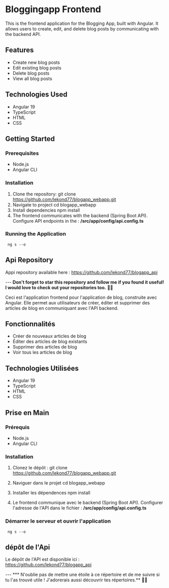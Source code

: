 # Bloggingapp  Frontend

This is the frontend application for the Blogging App, built with Angular. It allows users to create, edit, and delete blog posts by communicating with the backend API.

## Features

- Create new blog posts
- Edit existing blog posts
- Delete blog posts
- View all blog posts

## Technologies Used

- Angular 19
- TypeScript
- HTML
- CSS

## Getting Started

### Prerequisites

- Node.js
- Angular CLI

### Installation

1. Clone the repository:
     git clone https://github.com/lekond77/blogapp_webapp.git
2. Navigate to project
     cd blogapp_webapp
3. Install dependencies
     npm install
4. The frontend communicates with the backend (Spring Boot API). 
Configure API endpoints in the : **/src/app/config/api.config.ts**

### Running the Application
     ng s --o

## Api Repository

Appi repository available here : 
     https://github.com/lekond77/blogapp_api

--- **Don't forget to star this repository and follow me if you found it useful! I would love to check out your repositories too.** 🌟😄




Ceci est l'application frontend pour l'application de blog, construite avec Angular. Elle permet aux utilisateurs de créer, éditer et supprimer des articles de blog en communiquant avec l'API backend.

## Fonctionnalités

- Créer de nouveaux articles de blog
- Éditer des articles de blog existants
- Supprimer des articles de blog
- Voir tous les articles de blog

## Technologies Utilisées

- Angular 19
- TypeScript
- HTML
- CSS

## Prise en Main

### Prérequis

- Node.js
- Angular CLI

### Installation

1. Clonez le dépôt :
   git clone https://github.com/lekond77/blogapp_webapp.git

2. Naviguer dans le projet
     cd blogapp_webapp
3. Installer les dépendences
     npm install
4. Le frontend communique avec le backend (Spring Boot API). 
Configurer l'adresse de l'API dans le fichier : **/src/app/config/api.config.ts**

### Démarrer le serveur et ouvrir l'application
     ng s --o

## dépôt de l'Api

Le dépôt de l'API est disponible ici :
     https://github.com/lekond77/blogapp_api

--- *** N'oublie pas de mettre une étoile à ce répertoire et de me suivre si tu l'as trouvé utile ! J'adorerais aussi découvrir tes répertoires.** 🌟😄

